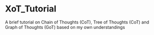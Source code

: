 # XoT_Tutorial
A brief tutorial on Chain of Thoughts (CoT), Tree of Thoughts (CoT) and Graph of Thoughts (GoT) based on my own understandings
